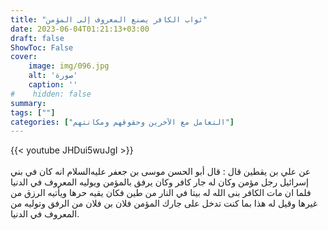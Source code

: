 ```yaml
---
title: "ثواب الكافر يصنع المعروف إلى المؤمن"
date: 2023-06-04T01:21:13+03:00
draft: false
ShowToc: False
cover:
    image: img/096.jpg
    alt: 'صورة'
    caption: ''
#    hidden: false
summary: 
tags: [""]
categories: ["التعامل مع الآخرين وحقوقهم ومكانتهم"]
---
```

{{< youtube JHDui5wuJgI >}}  
 <br>
عن علي بن يقطين قال : قال أبو
الحسن موسى بن جعفر عليه‌السلام انه كان في بني إسرائيل رجل مؤمن وكان
له جار كافر وكان يرفق بالمؤمن ويوليه المعروف في الدنيا فلما ان مات
الكافر بنى الله له بيتا في النار من طين فكان يقيه حرها ويأتيه الرزق
من غيرها وقيل له هذا بما كنت تدخل على جارك المؤمن فلان بن فلان
من الرفق وتوليه من المعروف في الدنيا.



